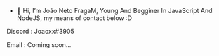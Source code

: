 - 👋 Hi, I’m João Neto FragaM, Young And Begginer In JavaScript And NodeJS,
my means of contact below :D


Discord : Joaoxx#3905

Email : Coming soon...



<!---
JoaoNetoFragaM/JoaoNetoFragaM is a ✨ special ✨ repository because its `README.md` (this file) appears on your GitHub profile.
You can click the Preview link to take a look at your changes.
--->

